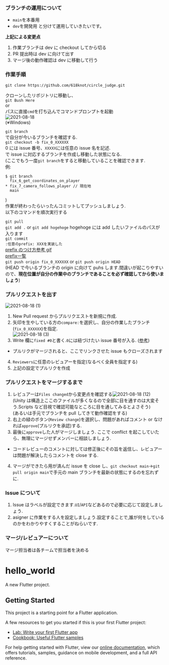 ### ブランチの運用について

- `main`を本番用
- `dev`を開発用
  と分けて運用していきたいです。

**上記による変更点**

1. 作業ブランチは dev に checkout してから切る
2. PR 提出時は dev に向けて出す
3. マージ後の動作確認は dev に移動して行う

### 作業手順

`git clone https://github.com/618knot/circle_judge.git`

クローンしたリポジトリに移動し、  
`git Bush Here`  
or  
パスに直接`cmd`を打ち込んでコマンドプロンプトを起動  
![2021-08-18](https://user-images.githubusercontent.com/60646787/129768468-68da948c-b6e7-408b-a289-13c0ed41f86c.png)  
(※Windows)

`git branch`  
で自分が今いるブランチを確認する.  
`git checkout -b fix_0_XXXXXX`  
0 には issue 番号、`XXXXX`には任意の issue 名を記述.  
で issue に対応するブランチを作成し移動した状態になる.  
(ここでもう一度`git branch`をすると移動していることを確認できます.  
例:

```
$ git branch
  fix_6_get_coordinates_on_player
* fix_7_camera_follows_player // 現在地
  main
```

)  
作業が終わったらいったんコミットしてプッシュしましょう.  
以下のコマンドを順次実行する

`git pull`  
`git add .` or `git add hogehoge` hogehoge には add したいファイルのパスが入ります  
`git commit`  
`:任意のprefix: XXXを実装した`  
[prefix のつけ方参考 gif](https://media.goodpatch.com/cms/2016/06/emojiprefix.gif)  
[prefix一覧](https://gist.github.com/Jung0/56d527ed5d2c783661f7d56c46332308)  
`git push origin fix_0_XXXXXX` or `git push origin HEAD`  
(HEAD で今いるブランチの origin に向けて puhs します.間違いが起こりやすいので、**現在位置が自分の作業中のブランチであることを必ず確認してから使いましょう**)

### プルリクエストを出す

![2021-08-18 (1)](https://user-images.githubusercontent.com/60646787/129770683-7c7f2ec4-7596-4a79-b577-521640c96640.png)

1. New Pull request からプルリクエストを新規に作成.
2. 矢印を生やしている方の`compare:`を選択し、自分の作業したブランチ(`fix_0_XXXXXX`)を指定.  
   ![2021-08-18 (3)](https://user-images.githubusercontent.com/60646787/129771016-2acf68e7-7d7e-4923-b2f8-fbdefc3ed17f.png)
3. Write 欄に`fixed #0`と書く.`0`には紐づけたい issue 番号が入る. ([参考](https://docs.github.com/ja/issues/tracking-your-work-with-issues/creating-issues/linking-a-pull-request-to-an-issue))

- プルリクがマージされると、ここでリンクさせた issue もクローズされます

4. `Reviewers`に任意のレビュアーを指定(なるべく全員を指定する)
5. 上記の設定でプルリクを作成

### プルリクエストをマージするまで

1. レビュアーは`Files changed`から変更点を確認する![2021-08-18 (12)](https://user-images.githubusercontent.com/60646787/129828810-1d19e7f2-19ab-45da-977c-c1b6489dad68.png)  
   (Unity は構造上ここのファイルが多くなるので全部に目を通すのは大変そう.Scripts など目視で確認可能なところに目を通してみるとよさそう)  
   (あるいは手元でブランチを pull してきて動作確認をする)
2. 右上の緑のボタン(`Review change`)を選択し、問題があればコメント or なければ`approve`(プルリクを承認)する.
3. 最後に`approve`した人がマージしましょう. ここで conflict を起こしていたら、無理にマージせずメンバーに相談しましょう.

- コードレビューのコメントに対しては修正後にその旨を返信し、レビュアーは問題が解決したらコメントを close する.

4. マージができたら用が済んだ issue を close し、`git checkout main`→`git pull origin main`で手元の main ブランチを最新の状態にするのを忘れずに.

### Issue について

1. Issue はラベルが設定できます.`UI`/`API`などあるので必要に応じて設定しましょう.
2. asigner に作業をする人を設定しましょう.設定することで,誰が何をしているのかをわかりやすくすることがねらいです.

### マージ/レビュアーについて

マージ担当者は各チームで担当者を決める  
  
# hello_world

A new Flutter project.

## Getting Started

This project is a starting point for a Flutter application.

A few resources to get you started if this is your first Flutter project:

- [Lab: Write your first Flutter app](https://flutter.dev/docs/get-started/codelab)
- [Cookbook: Useful Flutter samples](https://flutter.dev/docs/cookbook)

For help getting started with Flutter, view our
[online documentation](https://flutter.dev/docs), which offers tutorials,
samples, guidance on mobile development, and a full API reference.
